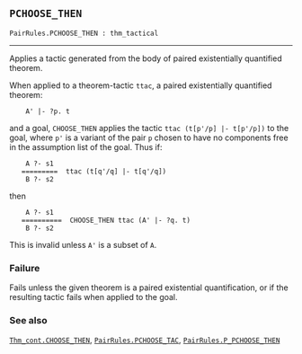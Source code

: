 ## `PCHOOSE_THEN`

``` hol4
PairRules.PCHOOSE_THEN : thm_tactical
```

------------------------------------------------------------------------

Applies a tactic generated from the body of paired existentially
quantified theorem.

When applied to a theorem-tactic `ttac`, a paired existentially
quantified theorem:

``` hol4
    A' |- ?p. t
```

and a goal, `CHOOSE_THEN` applies the tactic `ttac (t[p'/p] |- t[p'/p])`
to the goal, where `p'` is a variant of the pair `p` chosen to have no
components free in the assumption list of the goal. Thus if:

``` hol4
    A ?- s1
   =========  ttac (t[q'/q] |- t[q'/q])
    B ?- s2
```

then

``` hol4
    A ?- s1
   ==========  CHOOSE_THEN ttac (A' |- ?q. t)
    B ?- s2
```

This is invalid unless `A'` is a subset of `A`.

### Failure

Fails unless the given theorem is a paired existential quantification,
or if the resulting tactic fails when applied to the goal.

### See also

[`Thm_cont.CHOOSE_THEN`](#Thm_cont.CHOOSE_THEN),
[`PairRules.PCHOOSE_TAC`](#PairRules.PCHOOSE_TAC),
[`PairRules.P_PCHOOSE_THEN`](#PairRules.P_PCHOOSE_THEN)
